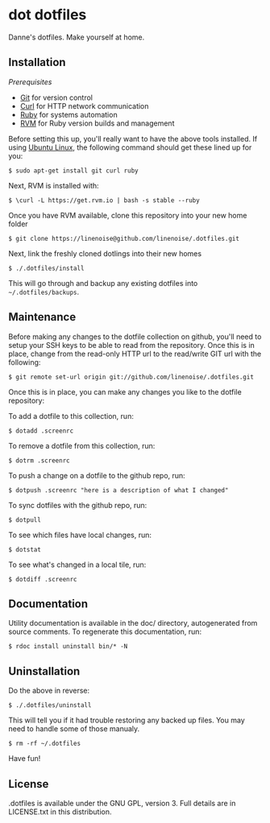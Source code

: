 dot dotfiles
=============

Danne's dotfiles.  Make yourself at home.

Installation
------------

*Prerequisites*

* [Git](http://git-scm.com/) for version control
* [Curl](http://curl.haxx.se/) for HTTP network communication
* [Ruby](http://ruby-lang.org/) for systems automation
* [RVM](http://rvm.io/) for Ruby version builds and management

Before setting this up, you'll really want to have the above tools installed. If using [Ubuntu Linux](http://ubuntu.org), the following command should get these lined up for you:

	$ sudo apt-get install git curl ruby

Next, RVM is installed with:

	$ \curl -L https://get.rvm.io | bash -s stable --ruby

Once you have RVM available, clone this repository into your new home folder

	$ git clone https://linenoise@github.com/linenoise/.dotfiles.git

Next, link the freshly cloned dotlings into their new homes

	$ ./.dotfiles/install

This will go through and backup any existing dotfiles into `~/.dotfiles/backups`.

Maintenance
-----------

Before making any changes to the dotfile collection on github, you'll need to setup your SSH keys to be able to read from the repository.  Once this is in place, change from the read-only HTTP url to the read/write GIT url with the following:

	$ git remote set-url origin git://github.com/linenoise/.dotfiles.git

Once this is in place, you can make any changes you like to the dotfile repository:

To add a dotfile to this collection, run:

	$ dotadd .screenrc

To remove a dotfile from this collection, run:

	$ dotrm .screenrc

To push a change on a dotfile to the github repo, run:

	$ dotpush .screenrc "here is a description of what I changed"

To sync dotfiles with the github repo, run:

	$ dotpull

To see which files have local changes, run:

	$ dotstat

To see what's changed in a local tile, run:

	$ dotdiff .screenrc

Documentation
-------------

Utility documentation is available in the doc/ directory, autogenerated from source comments.  To regenerate this documentation, run:

	$ rdoc install uninstall bin/* -N

Uninstallation
--------------

Do the above in reverse:

	$ ./.dotfiles/uninstall

This will tell you if it had trouble restoring any backed up files.  You may need to handle some of those manualy.

	$ rm -rf ~/.dotfiles

Have fun!

License
-------

.dotfiles is available under the GNU GPL, version 3.  Full details are in LICENSE.txt in this distribution.

